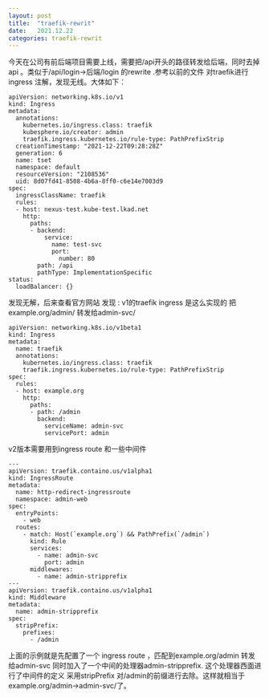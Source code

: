 ```yaml
---
layout: post
title:  "traefik-rewrit"
date:   2021.12.22
categories: traefik-rewrit
---
```

今天在公司有前后端项目需要上线，需要把/api开头的路径转发给后端，同时去掉api 。类似于/api/login->后端/login 的rewrite .参考以前的文件 对traefik进行ingress 注解，发现无线。大体如下：
```
apiVersion: networking.k8s.io/v1
kind: Ingress
metadata:
  annotations:
    kubernetes.io/ingress.class: traefik
    kubesphere.io/creator: admin
    traefik.ingress.kubernetes.io/rule-type: PathPrefixStrip
  creationTimestamp: "2021-12-22T09:28:28Z"
  generation: 6
  name: tset
  namespace: default
  resourceVersion: "2108536"
  uid: 8d07fd41-8508-4b6a-8ff0-c6e14e7003d9
spec:
  ingressClassName: traefik
  rules:
  - host: nexus-test.kube-test.lkad.net
    http:
      paths:
      - backend:
          service:
            name: test-svc
            port:
              number: 80
        path: /api
        pathType: ImplementationSpecific
status:
  loadBalancer: {}
```
发现无解，后来查看官方网站 发现 : v1的traefik ingress 是这么实现的 把example.org/admin/ 转发给admin-svc/
```
apiVersion: networking.k8s.io/v1beta1
kind: Ingress
metadata:
  name: traefik
  annotations:
    kubernetes.io/ingress.class: traefik
    traefik.ingress.kubernetes.io/rule-type: PathPrefixStrip
spec:
  rules:
  - host: example.org
    http:
      paths:
      - path: /admin
        backend:
          serviceName: admin-svc
          servicePort: admin
```
v2版本需要用到ingress route 和一些中间件 
```
---
apiVersion: traefik.containo.us/v1alpha1
kind: IngressRoute
metadata:
  name: http-redirect-ingressroute
  namespace: admin-web
spec:
  entryPoints:
    - web
  routes:
    - match: Host(`example.org`) && PathPrefix(`/admin`)
      kind: Rule
      services:
        - name: admin-svc
          port: admin
      middlewares:
        - name: admin-stripprefix
---
apiVersion: traefik.containo.us/v1alpha1
kind: Middleware
metadata:
  name: admin-stripprefix
spec:
  stripPrefix:
    prefixes:
      - /admin
```
上面的示例就是先配置了一个 ingress route ，匹配到example.org/admin 转发给admin-svc 同时加入了一个中间的处理器admin-stripprefix. 这个处理器西面进行了中间件的定义 采用stripPrefix 对/admin的前缀进行去除。这样就相当于example.org/admin->admin-svc/了。 